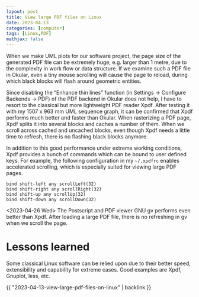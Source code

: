 ```yaml
---
layout: post
title: View large PDF files on Linux
date: 2023-04-13
categories: [computer]
tags: [Linux,PDF]
mathjax: false
---
```


When we make UML plots for our software project, the page size of the generated PDF file can be extremely huge, e.g. larger than 1 metre, due to the complexity in work flow or data structure. If we examine such a PDF file in Okular, even a tiny mouse scrolling will cause the page to reload, during which black blocks will flash around geometric entities.

Since disabling the &ldquo;Enhance thin lines&rdquo; function (in Settings → Configure Backends → PDF) of the PDF backend in Okular does not help, I have to resort to the classical but more lightweight PDF reader Xpdf. After testing it with my 1507 x 963 mm UML sequence graph, it can be confirmed that Xpdf performs much better and faster than Okular. When rasterizing a PDF page, Xpdf splits it into several blocks and caches a number of them. When we scroll across cached and uncached blocks, even though Xpdf needs a little time to refresh, there is no flashing black blocks anymore.

In addition to this good performance under extreme working conditions, Xpdf provides a bunch of commands which can be bound to user defined keys. For example, the following configuration in my `~/.xpdfrc` enables accelerated scrolling, which is especially suited for viewing large PDF pages.

```text
bind shift-left any scrollLeft(32)
bind shift-right any scrollRight(32)
bind shift-up any scrollUp(32)
bind shift-down any scrollDown(32)
```

<span class="timestamp-wrapper"><span class="timestamp">&lt;2023-04-26 Wed&gt; </span></span> The Postscript and PDF viewer GNU gv performs even better than Xpdf. After loading a large PDF file, there is no refreshing in gv when we scroll the page.

# Lessons learned

Some classical Linux software can be relied upon due to their better speed, extensibility and capability for extreme cases. Good examples are Xpdf, Gnuplot, less, etc.

{{ "2023-04-13-view-large-pdf-files-on-linux" | backlink }}
